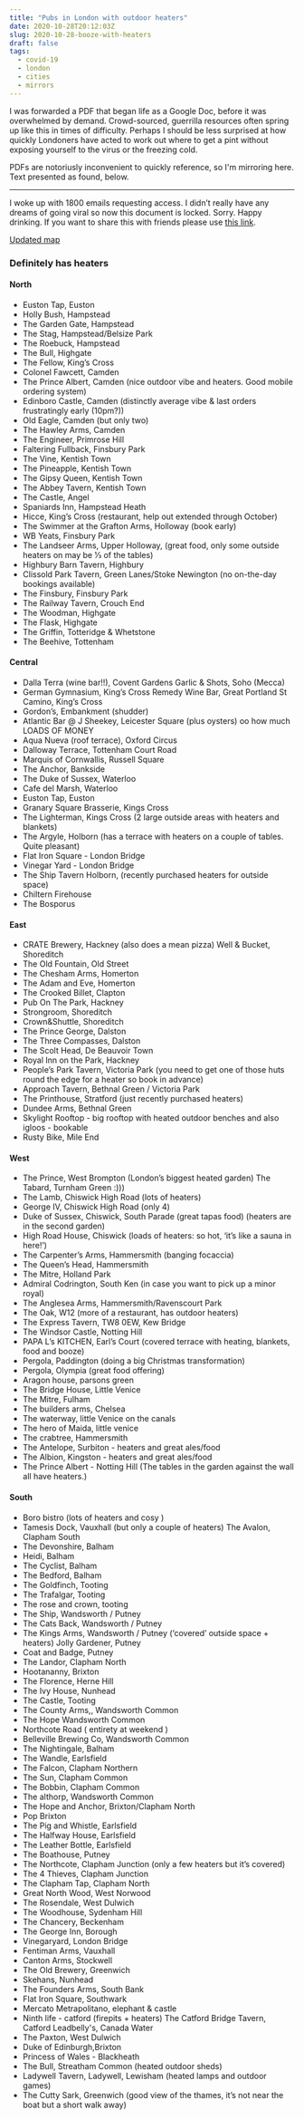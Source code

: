 ```yaml
---
title: "Pubs in London with outdoor heaters"
date: 2020-10-28T20:12:03Z
slug: 2020-10-28-booze-with-heaters
draft: false
tags:
  - covid-19
  - london
  - cities
  - mirrors
---
```


I was forwarded a PDF that began life as a Google Doc, before it was overwhelmed by demand. Crowd-sourced, guerrilla resources often spring up like this in times of difficulty. Perhaps I should be less surprised at how quickly Londoners have acted to work out where to get a pint without exposing yourself to the virus or the freezing cold.

PDFs are notoriusly inconvenient to quickly reference, so I'm mirroring here. Text presented as found, below.

---

I woke up with 1800 emails requesting access. I didn’t really have any dreams of going viral so now this document is locked. Sorry. Happy drinking. If you want to share this with friends please use [this link](https://docs.google.com/document/d/e/2PACX-1vRDrzuwHIjKv5MeZsQnvbma8W3v-6j5qT_4mshkkvMhkrD7mLEX6e67GijJGKUfdJPZKwwmBZTK7lRP/pub).

[Updated map](https://www.google.com/maps/d/viewer?mid=14EWbaLS62oNrld2d93NlrPXm0pdIHMET&ll=51.49171962355538%2C-0.1320663916191478&z=10)

### Definitely has heaters

#### North

- Euston Tap, Euston
- Holly Bush, Hampstead
- The Garden Gate, Hampstead
- The Stag, Hampstead/Belsize Park
- The Roebuck, Hampstead
- The Bull, Highgate
- The Fellow, King’s Cross
- Colonel Fawcett, Camden
- The Prince Albert, Camden (nice outdoor vibe and heaters. Good mobile ordering system)
- Edinboro Castle, Camden (distinctly average vibe & last orders frustratingly early (10pm?))
- Old Eagle, Camden (but only two)
- The Hawley Arms, Camden
- The Engineer, Primrose Hill
- Faltering Fullback, Finsbury Park
- The Vine, Kentish Town
- The Pineapple, Kentish Town
- The Gipsy Queen, Kentish Town
- The Abbey Tavern, Kentish Town
- The Castle, Angel
- Spaniards Inn, Hampstead Heath
- Hicce, King’s Cross (restaurant, help out extended through October)
- The Swimmer at the Grafton Arms, Holloway (book early)
- WB Yeats, Finsbury Park
- The Landseer Arms, Upper Holloway, (great food, only some outside heaters on may be 1⁄3 of the tables)
- Highbury Barn Tavern, Highbury
- Clissold Park Tavern, Green Lanes/Stoke Newington (no on-the-day bookings available)
- The Finsbury, Finsbury Park
- The Railway Tavern, Crouch End
- The Woodman, Highgate
- The Flask, Highgate
- The Griffin, Totteridge & Whetstone
- The Beehive, Tottenham

#### Central

- Dalla Terra (wine bar!!), Covent Gardens Garlic & Shots, Soho (Mecca)
- German Gymnasium, King’s Cross Remedy Wine Bar, Great Portland St Camino, King’s Cross
- Gordon’s, Embankment (shudder)
- Atlantic Bar @ J Sheekey, Leicester Square (plus oysters) oo how much LOADS OF MONEY
- Aqua Nueva (roof terrace), Oxford Circus
- Dalloway Terrace, Tottenham Court Road
- Marquis of Cornwallis, Russell Square
- The Anchor, Bankside
- The Duke of Sussex, Waterloo
- Cafe del Marsh, Waterloo
- Euston Tap, Euston
- Granary Square Brasserie, Kings Cross
- The Lighterman, Kings Cross (2 large outside areas with heaters and blankets)
- The Argyle, Holborn (has a terrace with heaters on a couple of tables. Quite pleasant)
- Flat Iron Square - London Bridge
- Vinegar Yard - London Bridge
- The Ship Tavern Holborn, (recently purchased heaters for outside space)
- Chiltern Firehouse
- The Bosporus

#### East

- CRATE Brewery, Hackney (also does a mean pizza) Well & Bucket, Shoreditch
- The Old Fountain, Old Street
- The Chesham Arms, Homerton
- The Adam and Eve, Homerton
- The Crooked Billet, Clapton
- Pub On The Park, Hackney
- Strongroom, Shoreditch
- Crown&Shuttle, Shoreditch
- The Prince George, Dalston
- The Three Compasses, Dalston
- The Scolt Head, De Beauvoir Town
- Royal Inn on the Park, Hackney
- People’s Park Tavern, Victoria Park (you need to get one of those huts round the edge for a heater so book in advance)
- Approach Tavern, Bethnal Green / Victoria Park
- The Printhouse, Stratford (just recently purchased heaters)
- Dundee Arms, Bethnal Green
- Skylight Rooftop - big rooftop with heated outdoor benches and also igloos - bookable
- Rusty Bike, Mile End

#### West

- The Prince, West Brompton (London’s biggest heated garden) The Tabard, Turnham Green :)))
- The Lamb, Chiswick High Road (lots of heaters)
- George IV, Chiswick High Road (only 4)
- Duke of Sussex, Chiswick, South Parade (great tapas food) (heaters are in the second garden)
- High Road House, Chiswick (loads of heaters: so hot, ‘it’s like a sauna in here!’)
- The Carpenter’s Arms, Hammersmith (banging focaccia)
- The Queen’s Head, Hammersmith
- The Mitre, Holland Park
- Admiral Codrington, South Ken (in case you want to pick up a minor royal)
- The Anglesea Arms, Hammersmith/Ravenscourt Park
- The Oak, W12 (more of a restaurant, has outdoor heaters)
- The Express Tavern, TW8 0EW, Kew Bridge
- The Windsor Castle, Notting Hill
- PAPA L’s KITCHEN, Earl’s Court (covered terrace with heating, blankets, food and booze)
- Pergola, Paddington (doing a big Christmas transformation)
- Pergola, Olympia (great food offering)
- Aragon house, parsons green
- The Bridge House, Little Venice
- The Mitre, Fulham
- The builders arms, Chelsea
- The waterway, little Venice on the canals
- The hero of Maida, little venice
- The crabtree, Hammersmith
- The Antelope, Surbiton - heaters and great ales/food
- The Albion, Kingston - heaters and great ales/food
- The Prince Albert - Notting Hill (The tables in the garden against the wall all have heaters.)

#### South

- Boro bistro (lots of heaters and cosy )
- Tamesis Dock, Vauxhall (but only a couple of heaters) The Avalon, Clapham South
- The Devonshire, Balham
- Heidi, Balham
- The Cyclist, Balham
- The Bedford, Balham
- The Goldfinch, Tooting
- The Trafalgar, Tooting
- The rose and crown, tooting
- The Ship, Wandsworth / Putney
- The Cats Back, Wandsworth / Putney
- The Kings Arms, Wandsworth / Putney (‘covered’ outside space + heaters) Jolly Gardener, Putney
- Coat and Badge, Putney
- The Landor, Clapham North
- Hootananny, Brixton
- The Florence, Herne Hill
- The Ivy House, Nunhead
- The Castle, Tooting
- The County Arms,, Wandsworth Common
- The Hope Wandsworth Common
- Northcote Road ( entirety at weekend )
- Belleville Brewing Co, Wandsworth Common
- The Nightingale, Balham
- The Wandle, Earlsfield
- The Falcon, Clapham Northern
- The Sun, Clapham Common
- The Bobbin, Clapham Common
- The althorp, Wandsworth Common
- The Hope and Anchor, Brixton/Clapham North
- Pop Brixton
- The Pig and Whistle, Earlsfield
- The Halfway House, Earlsfield
- The Leather Bottle, Earlsfield
- The Boathouse, Putney
- The Northcote, Clapham Junction (only a few heaters but it’s covered)
- The 4 Thieves, Clapham Junction
- The Clapham Tap, Clapham North
- Great North Wood, West Norwood
- The Rosendale, West Dulwich
- The Woodhouse, Sydenham Hill
- The Chancery, Beckenham
- The George Inn, Borough
- Vinegaryard, London Bridge
- Fentiman Arms, Vauxhall
- Canton Arms, Stockwell
- The Old Brewery, Greenwich
- Skehans, Nunhead
- The Founders Arms, South Bank
- Flat Iron Square, Southwark
- Mercato Metrapolitano, elephant & castle
- Ninth life - catford (firepits + heaters) The Catford Bridge Tavern, Catford Leadbelly's, Canada Water
- The Paxton, West Dulwich
- Duke of Edinburgh,Brixton
- Princess of Wales - Blackheath
- The Bull, Streatham Common (heated outdoor sheds)
- Ladywell Tavern, Ladywell, Lewisham (heated lamps and outdoor games)
- The Cutty Sark, Greenwich (good view of the thames, it’s not near the boat but a short walk away)
